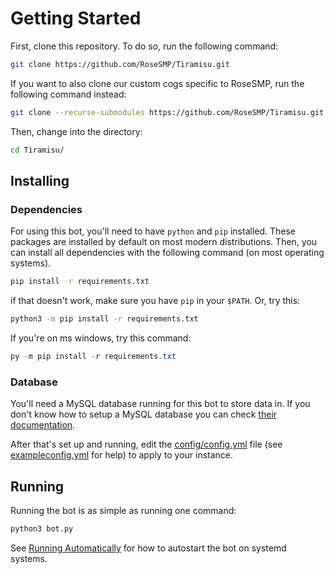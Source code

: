 # Getting Started

First, clone this repository. To do so, run the following command:

```sh
git clone https://github.com/RoseSMP/Tiramisu.git
```
If you want to also clone our custom cogs specific to RoseSMP, run the following command instead:
```sh
git clone --recurse-submodules https://github.com/RoseSMP/Tiramisu.git
```

Then, change into the directory:
```sh
cd Tiramisu/
```

## Installing

### Dependencies

For using this bot, you'll need to have `python` and `pip` installed. These packages are installed by default on most modern distributions. Then, you can install all dependencies with the following command (on most operating systems). 
```sh
pip install -r requirements.txt
```
if that doesn't work, make sure you have `pip` in your `$PATH`. Or, try this:
```sh
python3 -m pip install -r requirements.txt
```
If you're on ms windows, try this command:
```powershell
py -m pip install -r requirements.txt
```


### Database

You'll need a MySQL database running for this bot to store data in. If you don't know how to setup a MySQL database you can check [their documentation](https://dev.mysql.com/doc/mysql-getting-started/en/). 

After that's set up and running, edit the [config/config.yml](../config/config.yml) file (see [exampleconfig.yml](../config/exampleconfig.yml) for help) to apply to your instance.


## Running

Running the bot is as simple as running one command:
```sh
python3 bot.py
```
See [Running Automatically](running-automatically.md) for how to autostart the bot on systemd systems.
